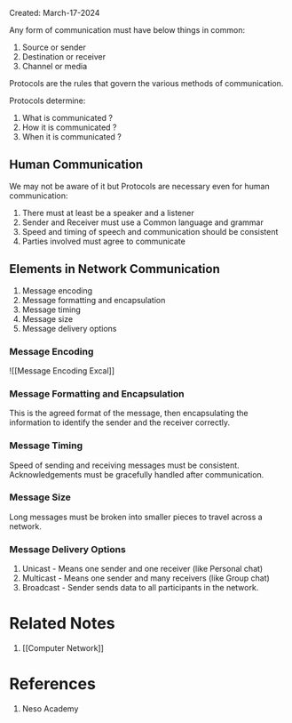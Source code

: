 Created: March-17-2024

Any form of communication must have below things in common:

1. Source or sender
2. Destination or receiver
3. Channel or media

Protocols are the rules that govern the various methods of communication.

Protocols determine:

1. What is communicated ?
2. How it is communicated ?
3. When it is communicated ?
## Human Communication

We may not be aware of it but Protocols are necessary even for human communication:

1. There must at least be a speaker and a listener
2. Sender and Receiver must use a Common language and grammar
3. Speed and timing of speech and communication should be consistent
4. Parties involved must agree to communicate
## Elements in Network Communication

1. Message encoding
2. Message formatting and encapsulation
3. Message timing
4. Message size
5. Message delivery options
### Message Encoding

![[Message Encoding Excal]]
### Message Formatting and Encapsulation

This is the agreed format of the message, then encapsulating the information to identify the sender and the receiver correctly.
### Message Timing

Speed of sending and receiving messages must be consistent. Acknowledgements must be gracefully handled after communication.
### Message Size

Long messages must be broken into smaller pieces to travel across a network.
### Message Delivery Options

1. Unicast - Means one sender and one receiver (like Personal chat)
2. Multicast - Means one sender and many receivers (like Group chat)
3. Broadcast - Sender sends data to all participants in the network.
# Related Notes

1. [[Computer Network]]
# References

1. Neso Academy